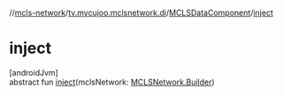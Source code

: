 //[mcls-network](../../../index.md)/[tv.mycujoo.mclsnetwork.di](../index.md)/[MCLSDataComponent](index.md)/[inject](inject.md)

# inject

[androidJvm]\
abstract fun [inject](inject.md)(mclsNetwork: [MCLSNetwork.Builder](../../tv.mycujoo.mclsnetwork/-m-c-l-s-network/-builder/index.md))
